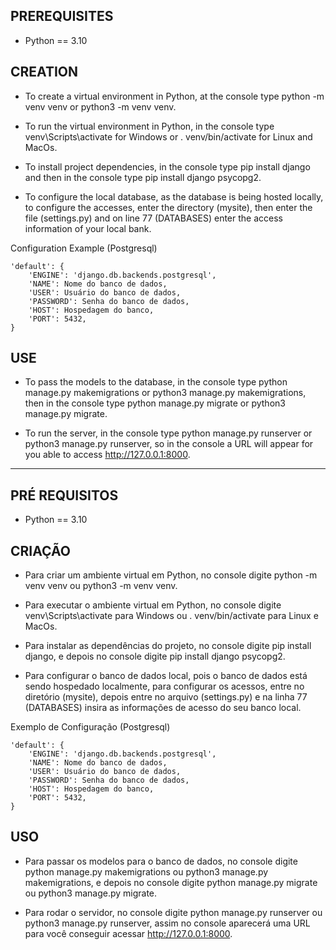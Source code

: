 ## PREREQUISITES
- Python == 3.10

## CREATION
- To create a virtual environment in Python, at the console type python -m venv venv or python3 -m venv venv.

- To run the virtual environment in Python, in the console type venv\Scripts\activate for Windows or . venv/bin/activate for Linux and MacOs.

- To install project dependencies, in the console type pip install django and then in the console type pip install django psycopg2.

- To configure the local database, as the database is being hosted locally, to configure the accesses, enter the directory (mysite), then enter the
file (settings.py) and on line 77 (DATABASES) enter the access information of your local bank.

Configuration Example (Postgresql)

    'default': { 
        'ENGINE': 'django.db.backends.postgresql', 
        'NAME': Nome do banco de dados, 
        'USER': Usuário do banco de dados, 
        'PASSWORD': Senha do banco de dados, 
        'HOST': Hospedagem do banco, 
        'PORT': 5432, 
    } 

## USE
- To pass the models to the database, in the console type python manage.py makemigrations or python3 manage.py makemigrations, then in the console
type python manage.py migrate or python3 manage.py migrate.

- To run the server, in the console type python manage.py runserver or python3 manage.py runserver, so in the console a URL will appear for you
able to access http://127.0.0.1:8000.
-----------------------------------------------------------------------------------------------------------------------------------------------------------------------
## PRÉ REQUISITOS
- Python == 3.10

## CRIAÇÃO
- Para criar um ambiente virtual em Python, no console digite python -m venv venv ou python3 -m venv venv.

- Para executar o ambiente virtual em Python, no console digite venv\Scripts\activate para Windows ou . venv/bin/activate para Linux e MacOs.

- Para instalar as dependências do projeto, no console digite pip install django, e depois no console digite pip install django psycopg2.

- Para configurar o banco de dados local, pois o banco de dados está sendo hospedado localmente, para configurar os acessos, entre no diretório (mysite), 
depois entre no arquivo (settings.py) e na linha 77 (DATABASES) insira as informações de acesso do seu banco local.

Exemplo de Configuração (Postgresql)

    'default': { 
        'ENGINE': 'django.db.backends.postgresql', 
        'NAME': Nome do banco de dados, 
        'USER': Usuário do banco de dados, 
        'PASSWORD': Senha do banco de dados, 
        'HOST': Hospedagem do banco, 
        'PORT': 5432, 
    } 

## USO
- Para passar os modelos para o banco de dados, no console digite python manage.py makemigrations ou python3 manage.py makemigrations, e depois no console 
digite python manage.py migrate ou python3 manage.py migrate.

- Para rodar o servidor, no console digite python manage.py runserver ou python3 manage.py runserver, assim no console aparecerá uma URL para você
conseguir acessar http://127.0.0.1:8000.
